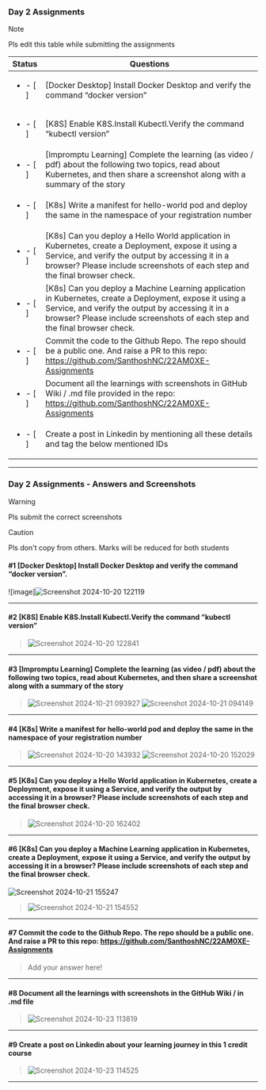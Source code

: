 ### Day 2 Assignments

> [!NOTE]
> Pls edit this table while submitting the assignments

| Status         | Questions     | 
|----------------|---------------|
| <ul><li>- [ ] </li></ul> | [Docker Desktop] Install Docker Desktop and verify the command “docker version” |
| <ul><li>- [ ] </li></ul> | [K8S] Enable K8S.Install Kubectl.Verify the command “kubectl version” |
| <ul><li>- [ ] </li></ul> | [Impromptu Learning] Complete the learning (as video / pdf) about the following two topics, read about Kubernetes, and then share a screenshot along with a summary of the story |
| <ul><li>- [ ] </li></ul> | [K8s] Write a manifest for hello-world pod and deploy the same in the namespace of your registration number |
| <ul><li>- [ ] </li></ul> | [K8s] Can you deploy a Hello World application in Kubernetes, create a Deployment, expose it using a Service, and verify the output by accessing it in a browser? Please include screenshots of each step and the final browser check. |
| <ul><li>- [ ] </li></ul> | [K8s] Can you deploy a Machine Learning application in Kubernetes, create a Deployment, expose it using a Service, and verify the output by accessing it in a browser? Please include screenshots of each step and the final browser check.  |
| <ul><li>- [ ] </li></ul> | Commit the code to the Github Repo. The repo should be a public one. And raise a PR to this repo: https://github.com/SanthoshNC/22AM0XE-Assignments |
| <ul><li>- [ ] </li></ul> | Document all the learnings with screenshots in GitHub Wiki / .md file provided in the repo: https://github.com/SanthoshNC/22AM0XE-Assignments |
| <ul><li>- [ ] </li></ul> | Create a post in Linkedin by mentioning all these details and tag the below mentioned IDs |

***

### Day 2 Assignments - Answers and Screenshots

> [!WARNING]
> Pls submit the correct screenshots

> [!CAUTION]
> Pls don't copy from others. Marks will be reduced for both students

#### #1 [Docker Desktop] Install Docker Desktop and verify the command “docker version”.
![image]![Screenshot 2024-10-20 122119](https://github.com/user-attachments/assets/f82110be-3a58-4ebf-86f5-2a732d8159de)



***

#### #2 [K8S] Enable K8S.Install Kubectl.Verify the command “kubectl version”
> ![Screenshot 2024-10-20 122841](https://github.com/user-attachments/assets/3d193069-bce3-405a-8efb-6c8dea972f25)


***

#### #3 [Impromptu Learning] Complete the learning (as video / pdf) about the following two topics, read about Kubernetes, and then share a screenshot along with a summary of the story
> ![Screenshot 2024-10-21 093927](https://github.com/user-attachments/assets/f298a116-7d18-419c-be6d-49bfdd02a831)
> ![Screenshot 2024-10-21 094149](https://github.com/user-attachments/assets/6347dd0b-9711-45be-ad1c-f7ffe02d7432)



***

#### #4 [K8s] Write a manifest for hello-world pod and deploy the same in the namespace of your registration number
> ![Screenshot 2024-10-20 143932](https://github.com/user-attachments/assets/98b52192-892a-4757-9eb4-3134b09b33e3)
> ![Screenshot 2024-10-20 152029](https://github.com/user-attachments/assets/4a50968a-95ad-43ec-a487-f00614af1622)



***

#### #5 [K8s] Can you deploy a Hello World application in Kubernetes, create a Deployment, expose it using a Service, and verify the output by accessing it in a browser? Please include screenshots of each step and the final browser check.
> ![Screenshot 2024-10-20 162402](https://github.com/user-attachments/assets/d53b9351-d4f0-4456-a13d-4a0d504bdfa1)


***

#### #6 [K8s] Can you deploy a Machine Learning application in Kubernetes, create a Deployment, expose it using a Service, and verify the output by accessing it in a browser? Please include screenshots of each step and the final browser check.
![Screenshot 2024-10-21 155247](https://github.com/user-attachments/assets/a2d2e7ec-f557-4c90-a7d1-a8b4ee8d1c66)

> ![Screenshot 2024-10-21 154552](https://github.com/user-attachments/assets/20e55652-ec44-4ecd-8277-a0c2117e4e9a)


***

#### #7 Commit the code to the Github Repo. The repo should be a public one. And raise a PR to this repo: https://github.com/SanthoshNC/22AM0XE-Assignments
> Add your answer here!

***

#### #8 Document all the learnings with screenshots in the GitHub Wiki / in .md file
> ![Screenshot 2024-10-23 113819](https://github.com/user-attachments/assets/bd0b83b0-2a1d-49b3-8218-dc92f0dcfecc)


***

#### #9 Create a post on Linkedin about your learning journey in this 1 credit course
> ![Screenshot 2024-10-23 114525](https://github.com/user-attachments/assets/b886f643-a285-466b-bb90-8f7a7b3822e8)


***
